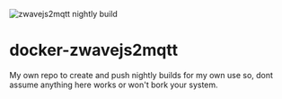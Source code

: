 ![zwavejs2mqtt nightly build](https://github.com/scyto/docker-zwavejs2mqtt/workflows/zwavejs2mqtt%20nightly%20build/badge.svg)

# docker-zwavejs2mqtt
My own repo to create and push nightly builds for my own use so, dont assume anything here works or won't bork your system. 
